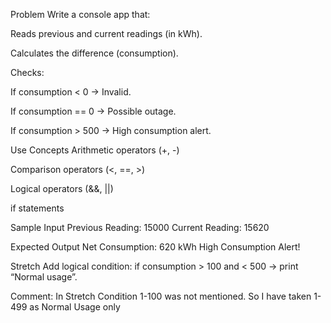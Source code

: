 Problem
Write a console app that:

Reads previous and current readings (in kWh).

Calculates the difference (consumption).

Checks:

If consumption < 0 → Invalid.

If consumption == 0 → Possible outage.

If consumption > 500 → High consumption alert.

Use Concepts
Arithmetic operators (+, -)

Comparison operators (<, ==, >)

Logical operators (&&, ||)

if statements

Sample Input
  Previous Reading: 15000  Current Reading: 15620  

Expected Output
  Net Consumption: 620 kWh  High Consumption Alert!  

Stretch
Add logical condition: if consumption > 100 and < 500 → print “Normal usage”.




Comment: In Stretch Condition 1-100 was not mentioned. So I have taken 1-499 as Normal Usage only
